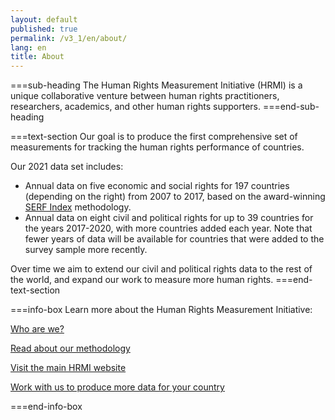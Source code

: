 ```yaml
---
layout: default
published: true
permalink: /v3_1/en/about/
lang: en
title: About
---
```


===sub-heading
The Human Rights Measurement Initiative (HRMI) is a unique collaborative venture between human rights practitioners, researchers, academics, and other human rights supporters.
===end-sub-heading

===text-section
Our goal is to produce the first comprehensive set of measurements for tracking the human rights performance of countries.

Our 2021 data set includes:
* Annual data on five economic and social rights for 197 countries (depending on the right) from 2007 to 2017, based on the award-winning <a href="https://serfindex.uconn.edu/" target="_blank">SERF Index</a> methodology.
* Annual data on eight civil and political rights for up to 39 countries for the years 2017-2020, with more countries added each year. Note that fewer years of data will be available for countries that were added to the survey sample more recently.

Over time we aim to extend our civil and political rights data to the rest of the world, and expand our work to measure more human rights.
===end-text-section

===info-box
Learn more about the Human Rights Measurement Initiative:

<a href="https://humanrightsmeasurement.org/about-hrmi/the-team/" target="_blank">Who are we?</a>

<a href="https://humanrightsmeasurement.org/methodology/overview/" target="_blank">Read about our methodology</a>

<a href="https://humanrightsmeasurement.org" target="_blank">Visit the main HRMI website</a>

<a href="https://humanrightsmeasurement.org/do-you-want-hrmi-human-rights-scores-for-your-country/" target="_blank">Work with us to produce more data for your country</a>

===end-info-box
